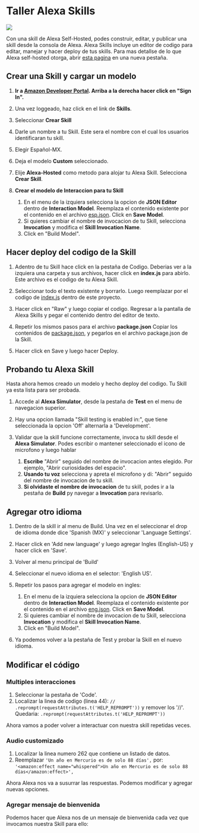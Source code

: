 # Taller Alexa Skills
<img src="https://m.media-amazon.com/images/G/01/mobile-apps/dex/alexa/alexa-skills-kit/tutorials/quiz-game/header._TTH_.png" />


Con una skill de Alexa Self-Hosted, podes construir, editar, y publicar una skill desde la consola de Alexa.
Alexa Skills incluye un editor de codigo para editar, manejar y hacer deploy de tus skills.
Para mas detallse de lo que Alexa self-hosted otorga, abrir [esta pagina](https://developer.amazon.com/docs/hosted-skills/build-a-skill-end-to-end-using-an-alexa-hosted-skill.html) en una nueva pestaña.

## Crear una Skill y cargar un modelo
1.  **Ir a [Amazon Developer Portal](http://developer.amazon.com/alexa?&sc_category=Owned&sc_channel=RD&sc_campaign=Evangelism2018&sc_publisher=github&sc_content=Survey&sc_detail=fact-nodejs-V2_GUI-1&sc_funnel=Convert&sc_country=WW&sc_medium=Owned_RD_Evangelism2018_github_Survey_fact-nodejs-V2_GUI-1_Convert_WW_beginnersdevs&sc_segment=beginnersdevs).  Arriba a la derecha hacer click en "Sign In".**

2.  Una vez loggeado, haz click en el link de **Skills**.

3.   Seleccionar **Crear Skill**

4. Darle un nombre a tu Skill. Este sera el nombre con el cual los usuarios identificaran tu skill.

5. Elegir Español-MX.

6. Deja el modelo **Custom** seleccionado.

7. Elije **Alexa-Hosted** como metodo para alojar tu Alexa Skill.  Selecciona **Crear Skill**.

8. **Crear el modelo de Interaccion para tu Skill**
	1. En el menu de la izquiera selecciona la opcion de **JSON Editor** dentro de **Interaction Model**. Reemplaza el contenido existente por el contenido en el archivo [esp.json](/models/esp.json). Click en **Save Model**.
    2. Si quieres cambiar el nombre de invocacion de tu Skill, selecciona **Invocation** y modifica el **Skill Invocation Name**. 
    3. Click en "Build Model".
    

## Hacer deploy del codigo de la Skill

1.  Adentro de tu Skill hace click en la pestaña de Codigo.
Deberias ver a la izquiera una carpeta y sus archivos, hacer click en **index.js** para abirlo. Este archivo es el codigo de tu Alexa Skill.

2. Seleccionar todo el texto existente y borrarlo. Luego reemplazar por el codigo de [index.js](index.js) dentro de este proyecto.

4. Hacer click en "Raw" y luego copiar el codigo. Regresar a la pantalla de Alexa Skills y pegar el contenido dentro del editor de texto.

5. Repetir los mismos pasos para el archivo **package.json** Copiar los contenidos de [package.json](package.json), y pegarlos en el archivo package.json de la Skill.

6. Hacer click en Save y luego hacer Deploy.


## Probando tu Alexa Skill

Hasta ahora hemos creado un modelo y hecho deploy del codigo. Tu Skill ya esta lista para ser probada.

1. Accede al  **Alexa Simulator**, desde la pestaña de **Test** en el menu de navegacion superior. 

2. Hay una opcion llamada "Skill testing is enabled in:", que tiene seleccionada la opcion 'Off' alternarla a 'Development'.

3. Validar que la skill funcione correctamente, invoca tu skill desde el **Alexa Simulator**. Podes escribir o mantener seleccionado el icono de microfono y luego hablar
	1. **Escribe** "Abrir" seguido del nombre de invocacion antes elegido. Por ejemplo, "Abrir curiosidades del espacio".
	2. **Usando tu voz** selecciona y apreta el microfono y di: "Abrir" seguido del nombre de invocacion de tu skill.
	3. **Si olvidaste el nombre de invocacion** de tu skill, podes ir a la pestaña de **Build** py navegar a **Invocation** para revisarlo.
	

## Agregar otro idioma

1.  Dentro de la skill ir al menu de Build. Una vez en el seleccionar el drop de idioma donde dice 'Spanish (MX)' y seleccionar 'Language Settings'.

2. Hacer click en 'Add new language' y luego agregar Ingles (English-US) y hacer click en 'Save'.

3. Volver al menu principal de 'Build'

4. Seleccionar el nuevo idioma en el selector: 'English US'.

5. Repetir los pasos para agregar el modelo en ingles:
	1. En el menu de la izquiera selecciona la opcion de **JSON Editor** dentro de **Interaction Model**. Reemplaza el contenido existente por el contenido en el archivo [eng.json](/models/eng.json). Click en **Save Model**.
    2. Si quieres cambiar el nombre de invocacion de tu Skill, selecciona **Invocation** y modifica el **Skill Invocation Name**. 
    3. Click en "Build Model".
    
6. Ya podemos volver a la pestaña de Test y probar la Skill en el nuevo idioma.


## Modificar el código

### Multiples interacciones

1. Seleccionar la pestaña de 'Code'.
2. Localizar la linea de codigo (linea 44): `// .reprompt(requestAttributes.t('HELP_REPROMPT'))` y remover los '//'. Quedaria: `.reprompt(requestAttributes.t('HELP_REPROMPT'))`

Ahora vamos a poder volver a interactuar con nuestra skill repetidas veces.

### Audio customizado

1. Localizar la linea numero 262 que contiene un listado de datos.
2. Reemplazar `'Un año en Mercurio es de solo 88 días',` por: `'<amazon:effect name="whispered">Un año en Mercurio es de solo 88 días</amazon:effect>',`

Ahora Alexa nos va a susurrar las respuestas. Podemos modificar y agregar nuevas opciones.

### Agregar mensaje de bienvenida

Podemos hacer que Alexa nos de un mensaje de bienvenida cada vez que invocamos nuestra Skill para ello:





